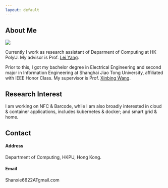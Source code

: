 ```yaml
---
layout: default
---
```


## About Me

<img class="profile-picture" src="/img/profile.jpg">

Currently I work as research assistant of Deparment of Computing at HK PolyU. My advisor is Prof. [Lei Yang](http://www4.comp.polyu.edu.hk/~csyanglei/#/pages/profile/about). 

Prior to this, I got my bachelor degree in Electrical Engineering and second major in Information Engineering at Shanghai Jiao Tong University, affiliated with IEEE Honor Class. My supervisor is Prof. [Xinbing Wang](http://iwct.sjtu.edu.cn/Personal/xwang8/).

## Research Interest

I am working on NFC & Barcode, while I am also broadly interested in cloud & container applications, includes kubernetes & docker; and smart grid & home.

## Contact

#### Address ####

Department of Computing, HKPU, Hong Kong.
#### Email ####
Shanxie6622ATgmail.com


[^_^]:
    <script type='text/javascript' id='clustrmaps' src='//cdn.clustrmaps.com/map_v2.js?cl=ffffff&w=150&d=WixHUcZX2ILGfghQM2UN-vlCEzLPnpFG4WCMUOd-qPY&t=tt'></script>

